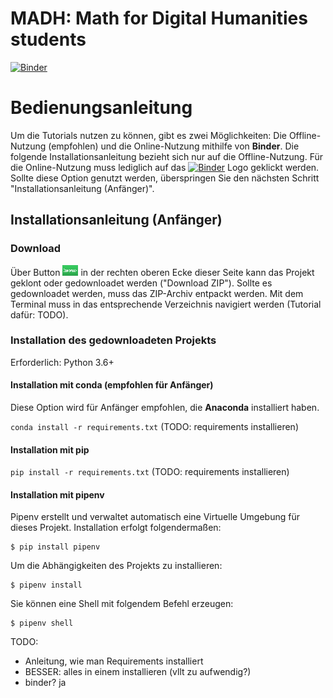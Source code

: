 # MADH: Math for Digital Humanities students

[![Binder](https://mybinder.org/badge_logo.svg)](https://mybinder.org/v2/gh/realjanpaulus/madh/master)

# Bedienungsanleitung

Um die Tutorials nutzen zu können, gibt es zwei Möglichkeiten: Die Offline-Nutzung (empfohlen) und die Online-Nutzung mithilfe von **Binder**. Die folgende Installationsanleitung bezieht sich nur auf die Offline-Nutzung. Für die Online-Nutzung muss lediglich auf das [![Binder](https://mybinder.org/badge_logo.svg)](https://mybinder.org/v2/gh/realjanpaulus/madh/master) Logo geklickt werden. Sollte diese Option genutzt werden, überspringen Sie den nächsten Schritt "Installationsanleitung (Anfänger)".

## Installationsanleitung (Anfänger)

### Download

Über Button <img src="src/images/clone_download.png" alt="clone_download-icon" width="25" height="17"/> in der rechten oberen Ecke dieser Seite kann das Projekt geklont oder gedownloadet werden ("Download ZIP"). Sollte es gedownloadet werden, muss das ZIP-Archiv entpackt werden. Mit dem Terminal muss in das entsprechende Verzeichnis navigiert werden (Tutorial dafür: TODO).


### Installation des gedownloadeten Projekts

Erforderlich: Python 3.6+

#### Installation mit conda (empfohlen für Anfänger)
Diese Option wird für Anfänger empfohlen, die **Anaconda** installiert haben.

`conda install -r requirements.txt` (TODO: requirements installieren)

#### Installation mit pip

`pip install -r requirements.txt` (TODO: requirements installieren)

#### Installation mit pipenv

Pipenv erstellt und verwaltet automatisch eine Virtuelle Umgebung für dieses Projekt. Installation erfolgt folgendermaßen:

```
$ pip install pipenv
```

Um die Abhängigkeiten des Projekts zu installieren:

```
$ pipenv install
```

Sie können eine Shell mit folgendem Befehl erzeugen:

```
$ pipenv shell
```




TODO:
- Anleitung, wie man Requirements installiert
- BESSER: alles in einem installieren (vllt zu aufwendig?)
- binder? ja
